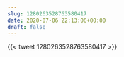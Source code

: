```yaml
---
slug: 1280263528763580417
date: 2020-07-06 22:13:06+00:00
draft: false
---
```


{{< tweet 1280263528763580417 >}}
